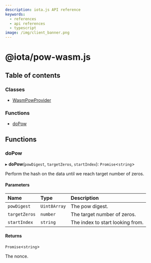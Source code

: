 ```yaml
---
description: iota.js API reference
keywords:
  - references
  - api references
  - typescript
image: /img/client_banner.png
---
```


# @iota/pow-wasm.js

## Table of contents

### Classes

- [WasmPowProvider](classes/WasmPowProvider.md)

### Functions

- [doPow](api_ref.md#dopow)

## Functions

### doPow

▸ **doPow**(`powDigest`, `targetZeros`, `startIndex`): `Promise`<`string`\>

Perform the hash on the data until we reach target number of zeros.

#### Parameters

| Name          | Type         | Description                      |
| :------------ | :----------- | :------------------------------- |
| `powDigest`   | `Uint8Array` | The pow digest.                  |
| `targetZeros` | `number`     | The target number of zeros.      |
| `startIndex`  | `string`     | The index to start looking from. |

#### Returns

`Promise`<`string`\>

The nonce.
